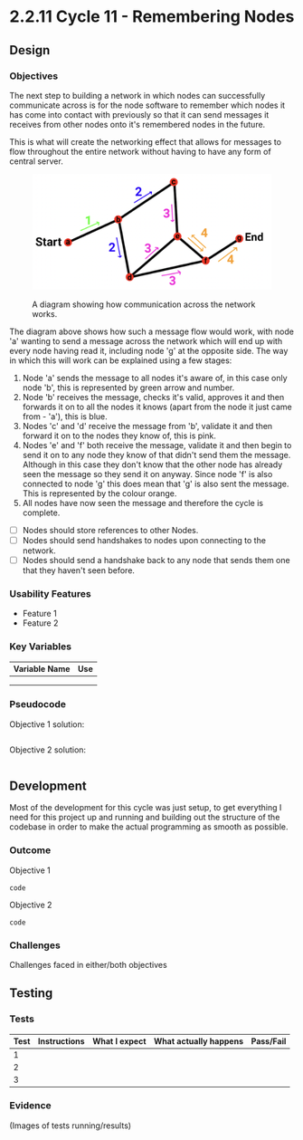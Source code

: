 # 2.2.11 Cycle 11 - Remembering Nodes

## Design

### Objectives

The next step to building a network in which nodes can successfully communicate across is for the node software to remember which nodes it has come into contact with previously so that it can send messages it receives from other nodes onto it's remembered nodes in the future.

This is what will create the networking effect that allows for messages to flow throughout the entire network without having to have any form of central server.

<figure><img src="../.gitbook/assets/image.png" alt=""><figcaption><p>A diagram showing how communication across the network works.</p></figcaption></figure>

The diagram above shows how such a message flow would work, with node 'a' wanting to send a message across the network which will end up with every node having read it, including node 'g' at the opposite side. The way in which this will work can be explained using a few stages:

1. Node 'a' sends the message to all nodes it's aware of, in this case only node 'b', this is represented by green arrow and number.
2. Node 'b' receives the message, checks it's valid, approves it and then forwards it on to all the nodes it knows (apart from the node it just came from - 'a'), this is blue.
3. Nodes 'c' and 'd' receive the message from 'b', validate it and then forward it on to the nodes they know of, this is pink.
4. Nodes 'e' and 'f' both receive the message, validate it and then begin to send it on to any node they know of that didn't send them the message. Although in this case they don't know that the other node has already seen the message so they send it on anyway. Since node 'f' is also connected to node 'g' this does mean that 'g' is also sent the message. This is represented by the colour orange.
5. All nodes have now seen the message and therefore the cycle is complete.

* [ ] Nodes should store references to other Nodes.
* [ ] Nodes should send handshakes to nodes upon connecting to the network.
* [ ] Nodes should send a handshake back to any node that sends them one that they haven't seen before.

### Usability Features

* Feature 1
* Feature 2

### Key Variables

| Variable Name | Use |
| ------------- | --- |
|               |     |
|               |     |
|               |     |

### Pseudocode

Objective 1 solution:

```
```

Objective 2 solution:

```
```

## Development

Most of the development for this cycle was just setup, to get everything I need for this project up and running and building out the structure of the codebase in order to make the actual programming as smooth as possible.

### Outcome

Objective 1

```
code
```

Objective 2

```
code
```

### Challenges

Challenges faced in either/both objectives

## Testing

### Tests

| Test | Instructions | What I expect | What actually happens | Pass/Fail |
| ---- | ------------ | ------------- | --------------------- | --------- |
| 1    |              |               |                       |           |
| 2    |              |               |                       |           |
| 3    |              |               |                       |           |

### Evidence

(Images of tests running/results)
